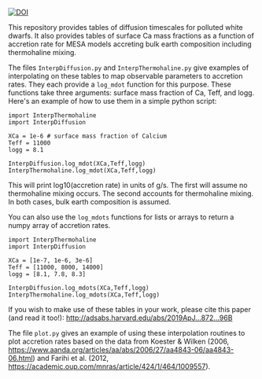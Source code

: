 
[![DOI](https://zenodo.org/badge/DOI/10.5281/zenodo.2367174.svg)](https://doi.org/10.5281/zenodo.2367174)

This repository provides tables of diffusion timescales for polluted white dwarfs.
It also provides tables of surface Ca mass fractions as a function of accretion rate for MESA models accreting bulk earth composition including thermohaline mixing.

The files `InterpDiffusion.py` and `InterpThermohaline.py` give examples of interpolating on these tables to map observable parameters to accretion rates. They each provide a `log_mdot` function for this purpose. These functions take three arguments: surface mass fraction of Ca, Teff, and logg. Here's an example of how to use them in a simple python script:

	import InterpThermohaline
	import InterpDiffusion
	
	XCa = 1e-6 # surface mass fraction of Calcium
	Teff = 11000
	logg = 8.1
	
	InterpDiffusion.log_mdot(XCa,Teff,logg)
	InterpThermohaline.log_mdot(XCa,Teff,logg)
	
This will print log10(accretion rate) in units of g/s. The first will assume no thermohaline mixing occurs. The second accounts for thermohaline mixing. In both cases, bulk earth composition is assumed.

You can also use the `log_mdots` functions for lists or arrays to return a numpy array of accretion rates.

	import InterpThermohaline
	import InterpDiffusion
	
	XCa = [1e-7, 1e-6, 3e-6]
	Teff = [11000, 8000, 14000]
	logg = [8.1, 7.8, 8.3]
	
	InterpDiffusion.log_mdots(XCa,Teff,logg)
	InterpThermohaline.log_mdots(XCa,Teff,logg)

If you wish to make use of these tables in your work, please cite this paper (and read it too!): http://adsabs.harvard.edu/abs/2019ApJ...872...96B


The file `plot.py` gives an example of using these interpolation routines to plot accretion rates based on the data from Koester & Wilken (2006, https://www.aanda.org/articles/aa/abs/2006/27/aa4843-06/aa4843-06.html) and Farihi et al. (2012, https://academic.oup.com/mnras/article/424/1/464/1009557).

